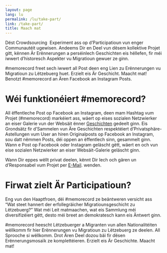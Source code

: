 ```yaml
---
layout: page
lang: lu
permalink: /lu/take-part/
link: /take-part/
title: Maach mat
---
```


Dëst Crowdsourcing  Experiment ass op d’Participatioun vun enger Communautéit ugewisen. Andeems Dir en Deel vun dësem kollektive Projet gitt, kënnen Är Erënnerungen a perséinlech Geschichten eis hëllefen, fir méi iwwert d’historesch Aspekter vu Migratioun gewuer ze ginn.

#memorecord freet sech iwwert all Post deen eng Lien zu Erënnerungen vu Migratioun zu Lëtzebuerg huet. Erzielt eis Är Geschicht. Maacht mat! Benotzt #memorecord an Ären Facebook an Instagram Posts.


<!-- more -->

# **Wéi funktionéiert #memorecord?**

All ëffentleche Post op Facebook an Instagram, deen mam Hashtag vum Projet (#memorecord) markéiert ass, wäert op eises sozialen Netzwierker an eiser Galerie vun der Websäit ënner [Geschichten](https://memorecord.uni.lu/lu/stories/) gedeelt ginn. Eis Grondsätz fir d’Sammelen vun Äre Geschichten respektéiert d’Privatsphäre-Astellungen vum User an hiren Originalposts op Facebook an Instagram, sou datt nëmmen Posts, déi oppen an ëffentlech sinn, gesammelt ginn. Wann e Post op Facebook oder Instagram geläscht gëtt, wäert en och vun eise sozialen Netzwierker an eiser Websäit-Galerie geläscht ginn.

Wann Dir eppes wëllt privat deelen, kënnt Dir Iech och gären un d’Responsabel vum Projet per [E-Mail](mailto:memorecord@uni.lu). wenden. 

# **Firwat zielt Är Participatioun?**

Eng vun den Haaptfroen, déi #memorecord ze beäntweren versicht ass “Wat steet hannert der erfollegräicher Migratiounsgeschicht zu Lëtzebuerg?” Wat méi Leit matmaachen, wat eis Sammlung méi diversifizéiert gëtt, desto méi breet an demokratesch kann eis Äntwert ginn.

#memorecord heescht Lëtzebuerger a Migranten vun allen Nationalitéiten wëllkomm fir hier Erënnerungen vu Migratioun zu Lëtzebuerg ze deelen. All Sprooche si wëllkomm. Drot Ären Deel dozou bäi fir dësen Erënnerungsmosaïk ze komplettéieren. Erzielt eis Är Geschichte. Maacht mat!

